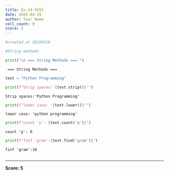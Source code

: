 ```yaml
---
title: Ex-14-5551
date: 2025-04-29
author: Your Name
cell_count: 9
score: 5
---
```


```python
#created at 20250326
```


```python
#String methods
```


```python
print("\n === String Methods === ")
```

    
     === String Methods === 



```python
text = "Python Programming"
```


```python
print(f"Strip spaces:'{text.strip()}'")
```

    Strip spaces:'Python Programming'



```python
print(f"lower case: '{text.lower()}'")
```

    lower case: 'python programming'



```python
print(f"count 'p': {text.count('p')}")
```

    count 'p': 0



```python
print(f"finf 'gram':{text.find('gram')}")
```

    finf 'gram':10



```python

```


---
**Score: 5**